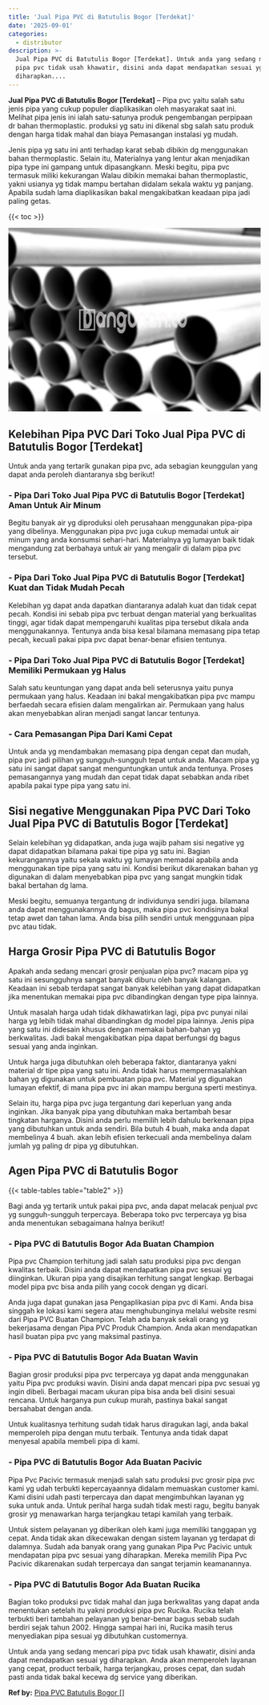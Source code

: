 ```yaml
---
title: 'Jual Pipa PVC di Batutulis Bogor [Terdekat]'
date: '2025-09-01'
categories:
  - distributor
description: >-
  Jual Pipa PVC di Batutulis Bogor [Terdekat]. Untuk anda yang sedang mencari
  pipa pvc tidak usah khawatir, disini anda dapat mendapatkan sesuai yg
  diharapkan....
---
```


**Jual Pipa PVC di Batutulis Bogor \[Terdekat\]** – Pipa pvc yaitu salah satu jenis pipa yang cukup populer diaplikasikan oleh masyarakat saat ini. Melihat pipa jenis ini ialah satu-satunya produk pengembangan perpipaan dr bahan thermoplastic. produksi yg satu ini dikenal sbg salah satu produk dengan harga tidak mahal dan biaya Pemasangan instalasi yg mudah.

Jenis pipa yg satu ini anti terhadap karat sebab dibikin dg menggunakan bahan thermoplastic. Selain itu, Materialnya yang lentur akan menjadikan pipa type ini gampang untuk dipasangkann. Meski begitu, pipa pvc termasuk miliki kekurangan Walau dibikin memakai bahan thermoplastic, yakni usianya yg tidak mampu bertahan didalam sekala waktu yg panjang. Apabila sudah lama diaplikasikan bakal mengakibatkan keadaan pipa jadi paling getas.

{{< toc >}}

![Jual Pipa PVC di Batutulis Bogor [Terdekat]](/images/jaul-pipa-pvc-54.png)

## Kelebihan Pipa PVC Dari Toko Jual Pipa PVC di Batutulis Bogor \[Terdekat\]

Untuk anda yang tertarik gunakan pipa pvc, ada sebagian keunggulan yang dapat anda peroleh diantaranya sbg berikut!

### \- Pipa Dari Toko Jual Pipa PVC di Batutulis Bogor \[Terdekat\] Aman Untuk Air Minum

Begitu banyak air yg diproduksi oleh perusahaan menggunakan pipa-pipa yang dibelinya. Menggunakan pipa pvc juga cukup memadai untuk air minum yang anda konsumsi sehari-hari. Materialnya yg lumayan baik tidak mengandung zat berbahaya untuk air yang mengalir di dalam pipa pvc tersebut.

### \- Pipa Dari Toko Jual Pipa PVC di Batutulis Bogor \[Terdekat\] Kuat dan Tidak Mudah Pecah

Kelebihan yg dapat anda dapatkan diantaranya adalah kuat dan tidak cepat pecah. Kondisi ini sebab pipa pvc terbuat dengan material yang berkualitas tinggi, agar tidak dapat mempengaruhi kualitas pipa tersebut dikala anda menggunakannya. Tentunya anda bisa kesal bilamana memasang pipa tetap pecah, kecuali pakai pipa pvc dapat benar-benar efisien tentunya.

### \- Pipa Dari Toko Jual Pipa PVC di Batutulis Bogor \[Terdekat\] Memiliki Permukaan yg Halus

Salah satu keuntungan yang dapat anda beli seterusnya yaitu punya permukaan yang halus. Keadaan ini bakal mengakibatkan pipa pvc mampu berfaedah secara efisien dalam mengalirkan air. Permukaan yang halus akan menyebabkan aliran menjadi sangat lancar tentunya.

### \- Cara Pemasangan Pipa Dari Kami Cepat

Untuk anda yg mendambakan memasang pipa dengan cepat dan mudah, pipa pvc jadi pilihan yg sungguh-sungguh tepat untuk anda. Macam pipa yg satu ini sangat dapat sangat menguntungkan untuk anda tentunya. Proses pemasangannya yang mudah dan cepat tidak dapat sebabkan anda ribet apabila pakai type pipa yang satu ini.

## Sisi negative Menggunakan Pipa PVC Dari Toko Jual Pipa PVC di Batutulis Bogor \[Terdekat\]

Selain kelebihan yg didapatkan, anda juga wajib paham sisi negative yg dapat didapatkan bilamana pakai tipe pipa yg satu ini. Bagian kekurangannya yaitu sekala waktu yg lumayan memadai apabila anda menggunakan tipe pipa yang satu ini. Kondisi berikut dikarenakan bahan yg digunakan di dalam menyebabkan pipa pvc yang sangat mungkin tidak bakal bertahan dg lama.

Meski begitu, semuanya tergantung dr individunya sendiri juga. bilamana anda dapat menggunakannya dg bagus, maka pipa pvc kondisinya bakal tetap awet dan tahan lama. Anda bisa pilih sendiri untuk menggunaan pipa pvc atau tidak.

## Harga Grosir Pipa PVC di Batutulis Bogor

Apakah anda sedang mencari grosir penjualan pipa pvc? macam pipa yg satu ini sesungguhnya sangat banyak diburu oleh banyak kalangan. Keadaan ini sebab terdapat sangat banyak kelebihan yang dapat didapatkan jika menentukan memakai pipa pvc dibandingkan dengan type pipa lainnya.

Untuk masalah harga udah tidak dikhawatirkan lagi, pipa pvc punyai nilai harga yg lebih tidak mahal dibandingkan dg model pipa lainnya. Jenis pipa yang satu ini didesain khusus dengan memakai bahan-bahan yg berkwalitas. Jadi bakal mengakibatkan pipa dapat berfungsi dg bagus sesuai yang anda inginkan.

Untuk harga juga dibutuhkan oleh beberapa faktor, diantaranya yakni material dr tipe pipa yang satu ini. Anda tidak harus mempermasalahkan bahan yg digunakan untuk pembuatan pipa pvc. Material yg digunakan lumayan efektif, di mana pipa pvc ini akan mampu berguna sperti mestinya.

Selain itu, harga pipa pvc juga tergantung dari keperluan yang anda inginkan. Jika banyak pipa yang dibutuhkan maka bertambah besar tingkatan harganya. Disini anda perlu memilih lebih dahulu berkenaan pipa yang dibutuhkan untuk anda sendiri. Bila butuh 4 buah, maka anda dapat membelinya 4 buah. akan lebih efisien terkecuali anda membelinya dalam jumlah yg paling dr pipa yg dibutuhkan.

## Agen Pipa PVC di Batutulis Bogor

{{< table-tables table="table2" >}}

Bagi anda yg tertarik untuk pakai pipa pvc, anda dapat melacak penjual pvc yg sungguh-sungguh terpercaya. Beberapa toko pvc terpercaya yg bisa anda menentukan sebagaimana halnya berikut!

### \- Pipa PVC di Batutulis Bogor Ada Buatan Champion

Pipa pvc Champion terhitung jadi salah satu produksi pipa pvc dengan kwalitas terbaik. Disini anda dapat mendapatkan pipa pvc sesuai yg diinginkan. Ukuran pipa yang disajikan terhitung sangat lengkap. Berbagai model pipa pvc bisa anda pilih yang cocok dengan yg dicari.

Anda juga dapat gunakan jasa Pengaplikasian pipa pvc di Kami. Anda bisa singgah ke lokasi kami segera atau menghubunginya melalui website resmi dari Pipa PVC Buatan Champion. Telah ada banyak sekali orang yg bekerjasama dengan Pipa PVC Produk Champion. Anda akan mendapatkan hasil buatan pipa pvc yang maksimal pastinya.

### \- Pipa PVC di Batutulis Bogor Ada Buatan Wavin

Bagian grosir produksi pipa pvc terpercaya yg dapat anda menggunakan yaitu Pipa pvc produksi wavin. Disini anda dapat mencari pipa pvc sesuai yg ingin dibeli. Berbagai macam ukuran pipa bisa anda beli disini sesuai rencana. Untuk harganya pun cukup murah, pastinya bakal sangat bersahabat dengan anda.

Untuk kualitasnya terhitung sudah tidak harus diragukan lagi, anda bakal memperoleh pipa dengan mutu terbaik. Tentunya anda tidak dapat menyesal apabila membeli pipa di kami.

### \- Pipa PVC di Batutulis Bogor Ada Buatan Pacivic

Pipa Pvc Pacivic termasuk menjadi salah satu produksi pvc grosir pipa pvc kami yg udah terbukti kepercayaannya didalam memuaskan customer kami. Kami disini udah pasti terpercaya dan dapat mengimbuhkan layanan yg suka untuk anda. Untuk perihal harga sudah tidak mesti ragu, begitu banyak grosir yg menawarkan harga terjangkau tetapi kamilah yang terbaik.

Untuk sistem pelayanan yg diberikan oleh kami juga memiliki tanggapan yg cepat. Anda tidak akan dikecewakan dengan sistem layanan yg terdapat di dalamnya. Sudah ada banyak orang yang gunakan Pipa Pvc Pacivic untuk mendapatan pipa pvc sesuai yang diharapkan. Mereka memilih Pipa Pvc Pacivic dikarenakan sudah terpercaya dan sangat terjamin keamanannya.

### \- Pipa PVC di Batutulis Bogor Ada Buatan Rucika

Bagian toko produksi pvc tidak mahal dan juga berkwalitas yang dapat anda menentukan setelah itu yakni produksi pipa pvc Rucika. Rucika telah terbukti beri tambahan pelayanan yg benar-benar bagus sebab sudah berdiri sejak tahun 2002. Hingga sampai hari ini, Rucika masih terus menyediakan pipa sesuai yg dibutuhkan customernya.

Untuk anda yang sedang mencari pipa pvc tidak usah khawatir, disini anda dapat mendapatkan sesuai yg diharapkan. Anda akan memperoleh layanan yang cepat, product terbaik, harga terjangkau, proses cepat, dan sudah pasti anda tidak bakal kecewa dg service yang diberikan.

**Ref by:** [Pipa PVC Batutulis Bogor []](https://id.wikipedia.org/wiki/Pipa)
